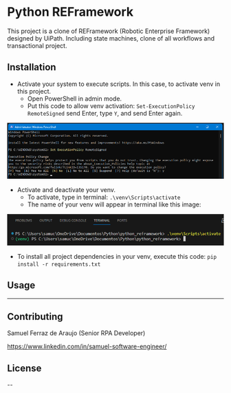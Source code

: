 # Python REFramework

This project is a clone of REFramework (Robotic Enterprise Framework) designed by UiPath. Including state machines, clone of all workflows and transactional project.

## Installation

- Activate your system to execute scripts. In this case, to activate venv in this project.
    - Open PowerShell in admin mode.
    - Put this code to allow venv activation:  ``Set-ExecutionPolicy RemoteSigned`` send Enter,  type ``Y``, and send Enter again.

![Alt Text](readmeImages/powerShell_ActivateRemoteSigned.png)

- Activate and deactivate your venv.
    - To activate, type in terminal: ``.\venv\Scripts\activate``
    - The name of your venv will appear in terminal like this image:

![Alt Text](readmeImages/venv_Activation.png)

- To install all project dependencies in your venv, execute this code: ``pip install -r requirements.txt``

## Usage

----

## Contributing

Samuel Ferraz de Araujo (Senior RPA Developer)

https://www.linkedin.com/in/samuel-software-engineer/

## License

--


